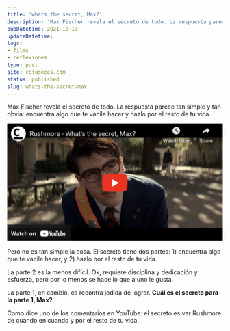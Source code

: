 ```yaml
---
title: 'whats the secret, Max?'
description: 'Max Fischer revela el secreto de todo. La respuesta parece tan simple y tan obvia.'
pubDatetime: 2021-12-13
updateDatetime: 
tags: 
- films
- reflexiones
type: post
site: cojudeces.com
status: published
slug: whats-the-secret-max
---
```

Max Fischer revela el secreto de todo. La respuesta parece tan simple y tan obvia: encuentra algo que te vacile hacer y hazlo por el resto de tu vida.

[![](../../assets/images/2021/2021-12-whats-the-secret-max.png)](https://youtu.be/dICdLYBG6iE)

Pero no es tan simple la cosa. El secreto tiene dos partes: 1) encuentra algo que te vacile hacer, y 2) hazlo por el resto de tu vida.

La parte 2 es la menos difícil. Ok, requiere disciplina y dedicación y esfuerzo, pero por lo menos se hace lo que a uno le gusta.

La parte 1, en cambio, es recontra jodida de lograr. **Cuál es el secreto para la parte 1, Max?**

Como dice uno de los comentarios en YouTube: el secreto es ver Rushmore de cuando en cuando y por el resto de tu vida.
